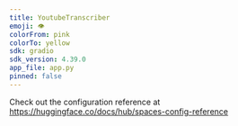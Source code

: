 ```yaml
---
title: YoutubeTranscriber
emoji: 👁
colorFrom: pink
colorTo: yellow
sdk: gradio
sdk_version: 4.39.0
app_file: app.py
pinned: false
---
```


Check out the configuration reference at https://huggingface.co/docs/hub/spaces-config-reference
